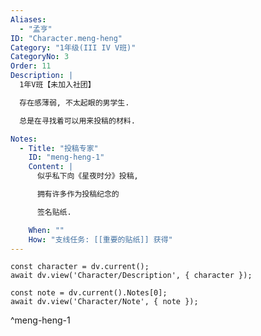 ```yaml
---
Aliases:
  - "孟亨"
ID: "Character.meng-heng"
Category: "1年级(III IV V班)"
CategoryNo: 3
Order: 11
Description: |
  1年V班【未加入社团】

  存在感薄弱, 不太起眼的男学生.

  总是在寻找着可以用来投稿的材料.

Notes:
  - Title: "投稿专家"
    ID: "meng-heng-1"
    Content: |
      似乎私下向《星夜时分》投稿,

      拥有许多作为投稿纪念的

      签名贴纸.

    When: ""
    How: "支线任务: [[重要的贴纸]] 获得"
---
```

```dataviewjs
const character = dv.current();
await dv.view('Character/Description', { character });
```

```dataviewjs
const note = dv.current().Notes[0];
await dv.view('Character/Note', { note });
```
^meng-heng-1
